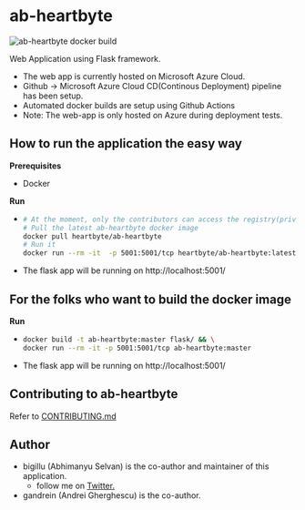 # ab-heartbyte
![ab-heartbyte docker build](https://github.com/bigillu/ab-heartbyte/workflows/ab-heartbyte%20docker%20build/badge.svg?branch=master&event=push)

Web Application using Flask framework.
- The web app is currently hosted on Microsoft Azure Cloud.
- Github -> Microsoft Azure Cloud CD(Continous Deployment) pipeline has been setup.
- Automated docker builds are setup using Github Actions
- Note: The web-app is only hosted on Azure during deployment tests.

## How to run the application the easy way

**Prerequisites**
- Docker

**Run**
- ```bash
  # At the moment, only the contributors can access the registry(private)
  # Pull the latest ab-heartbyte docker image
  docker pull heartbyte/ab-heartbyte
  # Run it
  docker run --rm -it  -p 5001:5001/tcp heartbyte/ab-heartbyte:latest
  ```    
- The flask app will be running on http://localhost:5001/

## For the folks who want to build the docker image

**Run**
- ```bash
  docker build -t ab-heartbyte:master flask/ && \
  docker run --rm -it -p 5001:5001/tcp ab-heartbyte:master 
  ```    
- The flask app will be running on http://localhost:5001/

## Contributing to ab-heartbyte
Refer to [CONTRIBUTING.md](CONTRIBUTING.md)

## Author
* bigillu (Abhimanyu Selvan) is the co-author and maintainer of this application.
  * follow me on [Twitter.](http://www.twitter.com/a_bigillu) 
* gandrein (Andrei Gherghescu) is the co-author.
